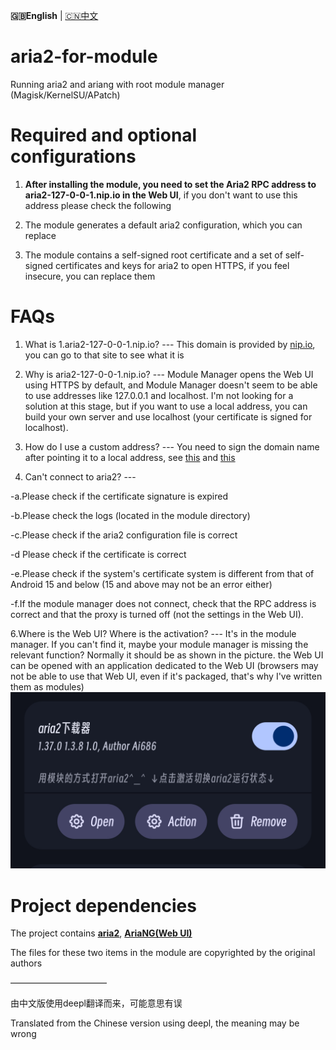 **🇬🇧English** | [🇨🇳中文](README.md) 

# aria2-for-module
Running aria2 and ariang with root module manager (Magisk/KernelSU/APatch)

# Required and optional configurations
 1. **After installing the module, you need to set the Aria2 RPC address to aria2-127-0-0-1.nip.io in the Web UI**, if you don't want to use this address please check the following
 
2. The module generates a default aria2 configuration, which you can replace
 
3. The module contains a self-signed root certificate and a set of self-signed certificates and keys for aria2 to open HTTPS, if you feel insecure, you can replace them

# FAQs
 1. What is 1.aria2-127-0-0-1.nip.io? --- This domain is provided by [nip.io](nip.io), you can go to that site to see what it is
 
 2. Why is aria2-127-0-0-1.nip.io? --- Module Manager opens the Web UI using HTTPS by default, and Module Manager doesn't seem to be able to use addresses like 127.0.0.1 and localhost. I'm not looking for a solution at this stage, but if you want to use a local address, you can build your own server and use localhost (your certificate is signed for localhost).

 3. How do I use a custom address? --- You need to sign the domain name after pointing it to a local address, see [this](https://blog.csdn.net/xiejianweifdd/article/details/132520188) and [ this](https://www.gworg.com/ssl/832.html)
 
 4. Can't connect to aria2? ---
 
   -a.Please check if the certificate signature is expired
 
   -b.Please check the logs (located in the module directory)
 
   -c.Please check if the aria2 configuration file is correct
 
   -d Please check if the certificate is correct
 
   -e.Please check if the system's certificate system is different from that of Android 15 and below (15 and above may not be an error either)
 
   -f.If the module manager does not connect, check that the RPC address is correct and that the proxy is turned off (not the settings in the Web UI).

6.Where is the Web UI? Where is the activation? --- It's in the module manager. If you can't find it, maybe your module manager is missing the relevant function? Normally it should be as shown in the picture. the Web UI can be opened with an application dedicated to the Web UI (browsers may not be able to use that Web UI, even if it's packaged, that's why I've written them as modules)
    ![screencast](jpg/en.jpg)

# Project dependencies
The project contains [**aria2**](https://github.com/aria2/aria2), [**AriaNG(Web UI)**](https://github.com/mayswind/AriaNg)

The files for these two items in the module are copyrighted by the original authors

———————————
 
由中文版使用deepl翻译而来，可能意思有误

Translated from the Chinese version using deepl, the meaning may be wrong
